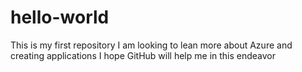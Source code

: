 # hello-world
This is my first repository I am looking to lean more about Azure and creating applications
I hope GitHub will help me in this endeavor
